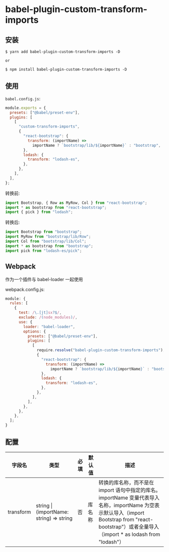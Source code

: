 # babel-plugin-custom-transform-imports

## 安装

```
$ yarn add babel-plugin-custom-transform-imports -D

or

$ npm install babel-plugin-custom-transform-imports -D
```

## 使用

`babel.config.js`:

```javascript
module.exports = {
  presets: ["@babel/preset-env"],
  plugins: [
    [
      "custom-transform-imports",
      {
        "react-bootstrap": {
          transform: (importName) =>
            importName ? `bootstrap/lib/${importName}` : "bootstrap",
        },
        lodash: {
          transform: "lodash-es",
        },
      },
    ],
  ],
};
```

转换前:

```javascript
import Bootstrap, { Row as MyRow, Col } from "react-bootstrap";
import * as bootstrap from "react-bootstrap";
import { pick } from "lodash";
```

转换后:

```javascript
import Bootstrap from "bootstrap";
import MyRow from "bootstrap/lib/Row";
import Col from "bootstrap/lib/Col";
import * as bootstrap from "bootstrap";
import pick from "lodash-es/pick";
```

## Webpack

作为一个插件与 babel-loader 一起使用

webpack.config.js:

```javascript
module: {
  rules: [
    {
      test: /\.[jt]sx?$/,
      exclude: /(node_modules)/,
      use: {
        loader: "babel-loader",
        options: {
          presets: ["@babel/preset-env"],
          plugins: [
            [
              require.resolve("babel-plugin-custom-transform-imports"),
              {
                "react-bootstrap": {
                  transform: (importName) =>
                    importName ? `bootstrap/lib/${importName}` : "bootstrap",
                },
                lodash: {
                  transform: "lodash-es",
                },
              },
            ],
          ],
        },
      },
    },
  ];
}
```

## 配置

| 字段名    | 类型                                     | 必填 | 默认值 | 描述                                                                                                                                                                                                 |
| --------- | ---------------------------------------- | ---- | ------ | ---------------------------------------------------------------------------------------------------------------------------------------------------------------------------------------------------- |
| transform | string \| (importName: string) => string | 否   | 库名称 | 转换的库名称，而不是在 import 语句中指定的库名。importName 变量代表导入名称，importName 为空表示默认导入（import Bootstrap from "react-bootstrap"）或者全量导入（import \* as lodash from "lodash"） |
